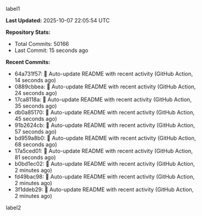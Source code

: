 
label1 
<!-- ACTIVITY_START -->
**Last Updated:** 2025-10-07 22:05:54 UTC

**Repository Stats:**
- Total Commits: 50166
- Last Commit: 15 seconds ago

**Recent Commits:**
- 64a731f57: 🤖 Auto-update README with recent activity (GitHub Action, 14 seconds ago)
- 0889cbbea: 🤖 Auto-update README with recent activity (GitHub Action, 24 seconds ago)
- 17ca8118a: 🤖 Auto-update README with recent activity (GitHub Action, 35 seconds ago)
- db0a85170: 🤖 Auto-update README with recent activity (GitHub Action, 45 seconds ago)
- 91b2624cb: 🤖 Auto-update README with recent activity (GitHub Action, 57 seconds ago)
- bd959a8b0: 🤖 Auto-update README with recent activity (GitHub Action, 68 seconds ago)
- 17a5ced01: 🤖 Auto-update README with recent activity (GitHub Action, 81 seconds ago)
- b0bd1ec02: 🤖 Auto-update README with recent activity (GitHub Action, 2 minutes ago)
- fd49bac98: 🤖 Auto-update README with recent activity (GitHub Action, 2 minutes ago)
- 3f1ddeb29: 🤖 Auto-update README with recent activity (GitHub Action, 2 minutes ago)
<!-- ACTIVITY_END -->

label2
